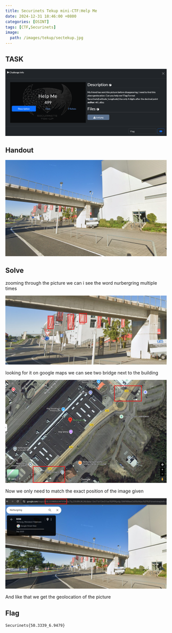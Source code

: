 ```yaml
---
title: Securinets Tekup mini-CTF:Help Me
date: 2024-12-31 18:46:00 +0800
categories: [OSINT]
tags: [CTF,Securinets]
image:
  path: /images/tekup/sectekup.jpg
---
```

## TASK 

  <img src="/images/tekup/helpme/task.png" alt="Securinets" style="width: auto; height: auto; margin-right: 10%;" />

## Handout

  <img src="/images/tekup/helpme/Lost.png" alt="Securinets" style="width: auto; height: auto; margin-right: 10%;" />

## Solve 

zooming through the picture we can i see the word nurbergring multiple times

  <img src="/images/tekup/helpme/nurb.png" alt="Securinets" style="width: auto; height: auto; margin-right: 10%;" />

looking for it on google maps we can see two bridge next to the building 

  <img src="/images/tekup/helpme/bri.png" alt="Securinets" style="width: auto; height: auto; margin-right: 10%;" />

Now we only need to match the exact position of the image given 

  <img src="/images/tekup/helpme/flag.png" alt="Securinets" style="width: auto; height: auto; margin-right: 10%;" />

And like that we get the geolocation of the picture

## Flag

```
Securinets{50.3339_6.9479}
```